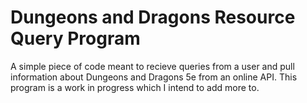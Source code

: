 # Dungeons and Dragons Resource Query Program
A simple piece of code meant to recieve queries from a user and pull information about Dungeons and Dragons 5e from an online API. This program is a work in progress which I intend to add more to.
